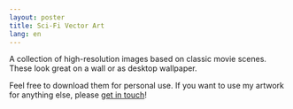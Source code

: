 ```yaml
---
layout: poster
title: Sci-Fi Vector Art
lang: en
---
```


A collection of high-resolution images based on classic movie scenes. These look great on a wall or as desktop wallpaper.

Feel free to download them for personal use. If you want to use my artwork for anything else, please [get in touch](mailto:max@moehrenzahn.de)!